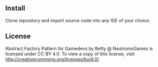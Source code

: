 ## Install

Clone repository and import source code into any IDE of your choice.

## License

Abstract Factory Pattern for Gamedevs by Betty @ NeutronioGames is licensed under CC BY 4.0. To view a copy of this license, visit http://creativecommons.org/licenses/by/4.0/
